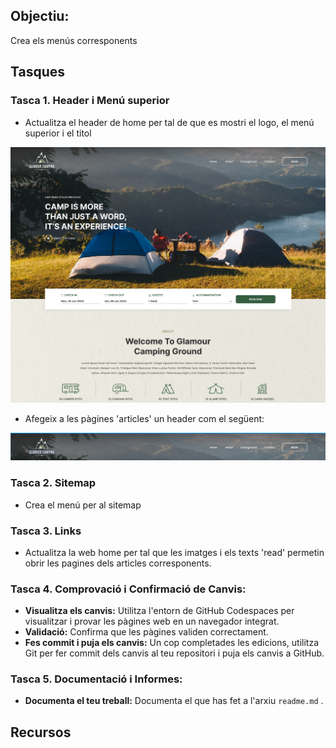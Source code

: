 ## Objectiu:

Crea els menús corresponents 
## Tasques
### Tasca 1. Header i Menú superior

- Actualitza el header de home per tal de que es mostri el logo, el menú superior i el titol

 ![header.png](header.png)
 
- Afegeix a les pàgines 'articles' un header com el següent:

![alt text](image.png)
### Tasca 2. Sitemap

-  Crea el menú per al sitemap
### Tasca 3. Links

-  Actualitza la web home per tal que les imatges i els texts 'read' permetin obrir les pagines dels articles corresponents.
### Tasca 4. Comprovació i Confirmació de Canvis:
    
- **Visualitza els canvis:** Utilitza l'entorn de GitHub Codespaces per visualitzar i provar les pàgines web en un navegador integrat.
- **Validació:** Confirma que les pàgines validen correctament.
- **Fes commit i puja els canvis:** Un cop completades les edicions, utilitza Git per fer commit dels canvis al teu repositori i puja els canvis a GitHub.
### Tasca 5. Documentació i Informes:
    
- **Documenta el teu treball:** Documenta el que has fet a l'arxiu ``readme.md`` .

## Recursos


